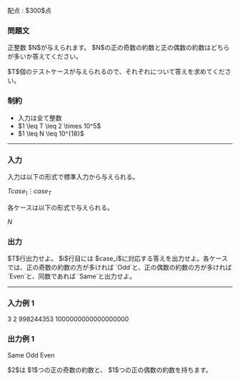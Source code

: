 
<div>

<span>

<span>

<p>
配点 : $300$点
</p>

<div>

<section>

### **問題文**

<p>
正整数 $N$が与えられます。
$N$の正の奇数の約数と正の偶数の約数はどちらが多いか答えてください。
</p>

<p>
$T$個のテストケースが与えられるので、それぞれについて答えを求めてください。
</p>

</section>

</div>

<div>

<section>

### **制約**

<ul>

<li>
入力は全て整数
</li>

<li>
$1 \leq T \leq 2 \times 10^5$
</li>

<li>
$1 \leq N \leq 10^{18}$
</li>

</ul>

</section>

</div>

---

<div>

<div>

<section>

### **入力**

<p>
入力は以下の形式で標準入力から与えられる。
</p>

<div>

$T$$case_1$$\vdots$$case_T$
</div>

<p>
各ケースは以下の形式で与えられる。
</p>

<div>

$N$
</div>

</section>

</div>

<div>

<section>

### **出力**

<p>
$T$行出力せよ。 $i$行目には $case_i$に対応する答えを出力せよ。各ケースでは、正の奇数の約数の方が多ければ `Odd`と、正の偶数の約数の方が多ければ `Even`と、同数であれば `Same`と出力せよ。
</p>

</section>

</div>

</div>

---

<div>

<section>

### **入力例 1**

<div>

3
2
998244353
1000000000000000000

</div>

</section>

</div>

<div>

<section>

### **出力例 1**

<div>

Same
Odd
Even

</div>

<p>
$2$は $1$つの正の奇数の約数と、 $1$つの正の偶数の約数を持ちます。
</p>

</section>

</div>

</span>

</span>

</div>
